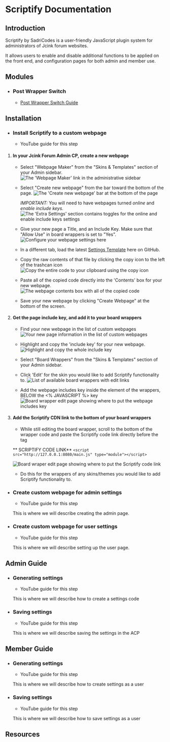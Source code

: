 # Scriptify Documentation

## Introduction

Scriptify by SadriCodes is a user-friendly JavaScript plugin system for administrators of Jcink forum websites.

It allows users to enable and disable additional functions to be applied on the front end, and configuration pages for both admin and member use.

## Modules

- ### Post Wrapper Switch
  - [Post Wrapper Switch Guide](./wrapperSwitch.md)

## Installation

- ### Install Scriptify to a custom webpage

  - YouTube guide for this step

1. #### In your Jcink Forum Admin CP, create a new webpage

   - Select "Webpage Maker" from the "Skins & Templates" section of your Admin sidebar.
     ![The 'Webpage Maker' link in the administrative sidebar](./doc_images/gettowebpages.png)
   - Select "Create new webpage" from the bar toward the bottom of the page.
     ![The 'Create new webpage' bar at the bottom of the page](./doc_images/newwebpagelink.png)

     _IMPORTANT:_ You will need to have webpages turned _online_ and _enable include keys_.
     ![The 'Extra Settings' section contains toggles for the online and enable include keys settings](./doc_images/extrasettingsimportant.png)

   - Give your new page a Title, and an Include Key. Make sure that "Allow Use" in board wrappers is set to "Yes".
     ![Configure your webpage settings here](./doc_images/makeglobalpage.png)

   - In a different tab, load the latest [Settings Template](../templates/settingsTemplate.html) here on GitHub.

   - Copy the raw contents of that file by clicking the copy icon to the left of the trashcan icon
     ![Copy the entire code to your clipboard using the copy icon](./doc_images/githubcopy.png)

   - Paste all of the copied code directly into the 'Contents' box for your new webpage.
     ![The webpage contents box with all of the copied code](./doc_images/codepage.png)

   - Save your new webpage by clicking "Create Webpage" at the bottom of the screen.

2. #### Get the page include key, and add it to your board wrappers

   - Find your new webpage in the list of custom webpages
     ![Your new page information in the list of custom webpages](./doc_images/newwebpagelink.png)

   - Highlight and copy the 'include key' for your new webpage.
     ![Highlight and copy the whole include key](./doc_images/includekeyhighlight.png)

   - Select "Board Wrappers" from the "Skins & Templates" section of your Admin sidebar.

   - Click 'Edit' for the skin you would like to add Scriptify functionality to.
     ![List of available board wrappers with edit links](./doc_images/wrapperslist.png)

   - Add the webpage includes key inside the <head> element of the wrappers, BELOW the <% JAVASCRIPT %> key
     ![Board wrapper edit page showing where to put the webpage includes key](./doc_images/addScriptifyIncludes.png)

3. #### Add the Scriptify CDN link to the bottom of your board wrappers

   - While still editing the board wrapper, scroll to the bottom of the wrapper code and paste the Scriptify code link directly before the </body> tag

   ** SCRIPTIFY CODE LINK**
   `<script src="http://127.0.0.1:8080/main.js" type="module"></script>`

   ![Board wraper edit page showing where to put the Scriptify code link](./doc_images/scriptCodeLink.png)

   - Do this for the wrappers of any skins/themes you would like to add Scriptify functionality to.

- ### Create custom webpage for admin settings

  - YouTube guide for this step

  This is where we will describe creating the admin page.

- ### Create custom webpage for user settings

  - YouTube guide for this step

  This is where we will describe setting up the user page.

## Admin Guide

- ### Generating settings

  - YouTube guide for this step

  This is where we will describe how to create a settings code

- ### Saving settings

  - YouTube guide for this step

  This is where we will describe saving the settings in the ACP

## Member Guide

- ### Generating settings

  - YouTube guide for this step

  This is where we will describe how to create settings as a user

- ### Saving settings

  - YouTube guide for this step

  This is where we will describe how to save settings as a user

## Resources
